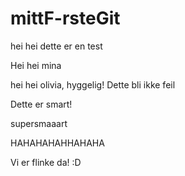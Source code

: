 # mittF-rsteGit
hei hei dette er en test

Hei hei mina 


hei hei olivia, hyggelig!
Dette bli ikke feil 

Dette er smart! 


supersmaaart 

HAHAHAHAHHAHAHA 

Vi er flinke da! :D 